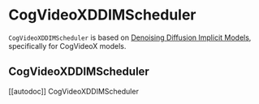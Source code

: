 <!--Copyright 2024 The HuggingFace Team. All rights reserved.

Licensed under the Apache License, Version 2.0 (the "License"); you may not use this file except in compliance with
the License. You may obtain a copy of the License at

http://www.apache.org/licenses/LICENSE-2.0

Unless required by applicable law or agreed to in writing, software distributed under the License is distributed on
an "AS IS" BASIS, WITHOUT WARRANTIES OR CONDITIONS OF ANY KIND, either express or implied. See the License for the
specific language governing permissions and limitations under the License.
-->

# CogVideoXDDIMScheduler

`CogVideoXDDIMScheduler` is based on [Denoising Diffusion Implicit Models](https://huggingface.co/papers/2010.02502), specifically for CogVideoX models.

## CogVideoXDDIMScheduler

[[autodoc]] CogVideoXDDIMScheduler
